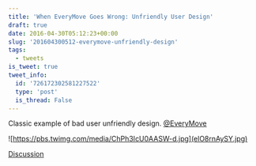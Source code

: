 ```yaml
---
title: 'When EveryMove Goes Wrong: Unfriendly User Design'
draft: true
date: 2016-04-30T05:12:23+00:00
slug: '201604300512-everymove-unfriendly-design'
tags:
  - tweets
is_tweet: true
tweet_info:
  id: '726172302581227522'
  type: 'post'
  is_thread: False
---
```




Classic example of bad user unfriendly design. [@EveryMove](https://x.com/EveryMove) 

![https://pbs.twimg.com/media/ChPh3IcU0AASW-d.jpg](elO8rnAySY.jpg)

[Discussion](https://x.com/sytelus/status/726172302581227522)
